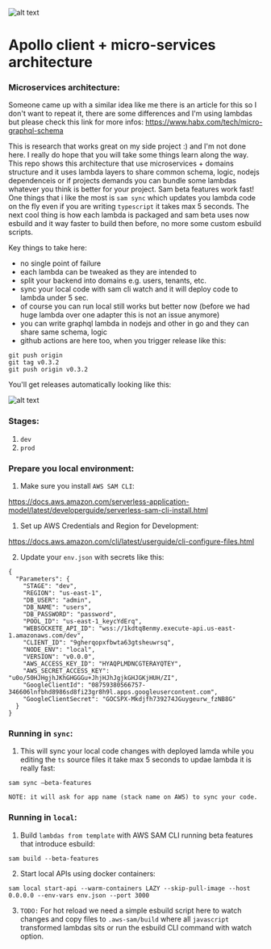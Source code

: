 ![alt text](https://github.com/nikolatec/app-designer-backend/blob/master/repo_head.png?raw=true)

Apollo client + micro-services architecture 
==============

### Microservices architecture:

Someone came up with a similar idea like me there is an article for this so I don't want to repeat it, there are some differences and I'm using lambdas but please check this link for more infos: https://www.habx.com/tech/micro-graphql-schema

This is research that works great on my side project :) and I'm not done here. I really do hope that you will take some things learn along the way. This repo shows this architecture that use microservices + domains structure and it uses lambda layers to share common schema, logic, nodejs dependenceis or if projects demands you can bundle some lambdas whatever you think is better for your project. Sam beta features work fast! One things that i like the most is `sam sync` which updates you lambda code on the fly even if you are writing `typescript` it takes max 5 seconds. The next cool thing is how each lambda is packaged and sam beta uses now esbuild and it way faster to build then before, no more some custom esbuild scripts.

Key things to take here:

- no single point of failure
- each lambda can be tweaked as they are intended to
- split your backend into domains e.g. users, tenants, etc.
- sync your local code with sam cli watch and it will deploy code to lambda under 5 sec.
- of course you can run local still works but better now (before we had huge lambda over one adapter this is not an issue anymore)
- you can write graphql lambda in nodejs and other in go and they can share same schema, logic
- github actions are here too, when you trigger release like this:
```
git push origin
git tag v0.3.2
git push origin v0.3.2
```
You'll get releases automatically looking like this:

![alt text](https://github.com/nikolatec/app-designer-backend/blob/master/release.png?raw=true)



### Stages:

1. `dev`
2. `prod`

### Prepare you local environment:

1. Make sure you install `AWS SAM CLI`:

https://docs.aws.amazon.com/serverless-application-model/latest/developerguide/serverless-sam-cli-install.html

1. Set up AWS Credentials and Region for Development:

https://docs.aws.amazon.com/cli/latest/userguide/cli-configure-files.html

2. Update your `env.json` with secrets like this:

```
{
  "Parameters": {
    "STAGE": "dev",
    "REGION": "us-east-1",
    "DB_USER": "admin",
    "DB_NAME": "users",
    "DB_PASSWORD": "password",
    "POOL_ID": "us-east-1_keycYdErq",
    "WEBSOCKETE_API_ID": "wss://1kdtq8enmy.execute-api.us-east-1.amazonaws.com/dev",
    "CLIENT_ID": "9gherqopxfbwta63gtsheuwrsq",
    "NODE_ENV": "local",
    "VERSION": "v0.0.0",
    "AWS_ACCESS_KEY_ID": "HYAQPLMDNCGTERAYQTEY",
    "AWS_SECRET_ACCESS_KEY": "u0o/50HJHgjhJKhGHGGGu+JhjHJhJgjkGHJGKjHUH/ZI",
    "GoogleClientId": "08759380566757-346606lnfbhd8986sd8fi23gr8h9l.apps.googleusercontent.com",
    "GoogleClientSecret": "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"
  }
}

```

### Running in `sync`:

1. This will sync your local code changes with deployed lamda while you editing the `ts` source files it take max 5 seconds to updae lambda it is really fast:

```sam sync —beta-features ```

`NOTE: it will ask for app name (stack name on AWS) to sync your code.`

### Running in `local`:

1. Build `lambdas from template` with AWS SAM CLI running beta features that introduce esbuild:
```
sam build --beta-features
```

2. Start local APIs using docker containers:

```
sam local start-api --warm-containers LAZY --skip-pull-image --host 0.0.0.0 --env-vars env.json --port 3000
```

3. `TODO:` For hot reload we need a simple esbuild script here to watch changes and copy files to `.aws-sam/build` where all `javascript` transformed lambdas sits or run the esbuild CLI command with watch option.
